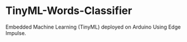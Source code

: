 # TinyML-Words-Classifier
Embedded Machine Learning (TinyML) deployed on Arduino Using Edge Impulse.
